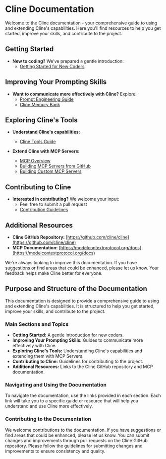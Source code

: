 # Cline Documentation

Welcome to the Cline documentation - your comprehensive guide to using and extending Cline's capabilities. Here you'll find resources to help you get started, improve your skills, and contribute to the project.

## Getting Started

-   **New to coding?** We've prepared a gentle introduction:
    -   [Getting Started for New Coders](getting-started-new-coders/README.md)

## Improving Your Prompting Skills

-   **Want to communicate more effectively with Cline?** Explore:
    -   [Prompt Engineering Guide](prompting/README.md)
    -   [Cline Memory Bank](prompting/custom%20instructions%20library/cline-memory-bank.md)

## Exploring Cline's Tools

-   **Understand Cline's capabilities:**

    -   [Cline Tools Guide](tools/cline-tools-guide.md)

-   **Extend Cline with MCP Servers:**
    -   [MCP Overview](mcp/README.md)
    -   [Building MCP Servers from GitHub](mcp/mcp-server-from-github.md)
    -   [Building Custom MCP Servers](mcp/mcp-server-from-scratch.md)

## Contributing to Cline

-   **Interested in contributing?** We welcome your input:
    -   Feel free to submit a pull request
    -   [Contribution Guidelines](../CONTRIBUTING.md)

## Additional Resources

-   **Cline GitHub Repository:** [https://github.com/cline/cline](https://github.com/cline/cline)
-   **MCP Documentation:** [https://modelcontextprotocol.org/docs](https://modelcontextprotocol.org/docs)

We're always looking to improve this documentation. If you have suggestions or find areas that could be enhanced, please let us know. Your feedback helps make Cline better for everyone.

## Purpose and Structure of the Documentation

This documentation is designed to provide a comprehensive guide to using and extending Cline's capabilities. It is structured to help you get started, improve your skills, and contribute to the project.

### Main Sections and Topics

- **Getting Started:** A gentle introduction for new coders.
- **Improving Your Prompting Skills:** Guides to communicate more effectively with Cline.
- **Exploring Cline's Tools:** Understanding Cline's capabilities and extending them with MCP Servers.
- **Contributing to Cline:** Guidelines for contributing to the project.
- **Additional Resources:** Links to the Cline GitHub repository and MCP documentation.

### Navigating and Using the Documentation

To navigate the documentation, use the links provided in each section. Each link will take you to a specific guide or resource that will help you understand and use Cline more effectively.

### Contributing to the Documentation

We welcome contributions to the documentation. If you have suggestions or find areas that could be enhanced, please let us know. You can submit changes and improvements through pull requests on the Cline GitHub repository. Please follow the guidelines for submitting changes and improvements to ensure consistency and quality.
